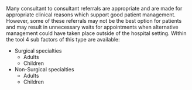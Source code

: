 Many consultant to consultant referrals are appropriate and are made for appropriate clinical reasons which support good patient management. However, some of these referrals may not be the best option for patients and may result in unnecessary waits for appointments when alternative management could have taken place outside of the hospital setting. WIthin the tool 4 sub factors of this type are available:

* Surgical specialties
  - Adults
  - Children
* Non-Surgical specialties
  - Adults
  - Children